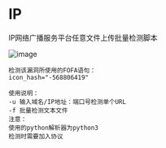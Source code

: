 # IP
IP网络广播服务平台任意文件上传批量检测脚本

![image](https://github.com/user-attachments/assets/462493cb-833a-4867-bce9-6a22ce458757)

```shell
检测该漏洞所使用的FOFA语句：
icon_hash="-568806419"

使用说明：
-u 输入域名/IP地址：端口号检测单个URL
-f 批量检测文本文件
注意：
使用的python解析器为python3
检测时需要加入协议
```
